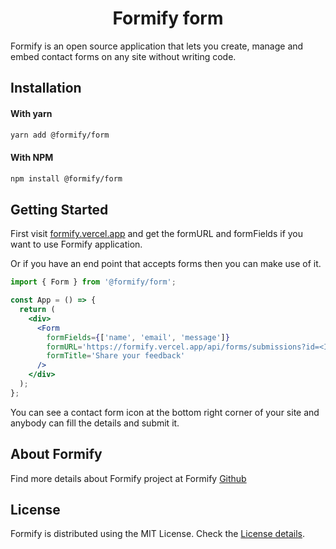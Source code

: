 <h1 align="center">Formify form</h1>

Formify is an open source application that lets you create, manage and embed contact forms on any site without writing code.

## Installation

#### With yarn

```sh
yarn add @formify/form
```

#### With NPM

```sh
npm install @formify/form
```

## Getting Started

First visit [formify.vercel.app](https://formify.vercel.app) and get the formURL and formFields if you want to use Formify application.

Or if you have an end point that accepts forms then you can make use of it.

```jsx
import { Form } from '@formify/form';

const App = () => {
  return (
    <div>
      <Form
        formFields={['name', 'email', 'message']}
        formURL='https://formify.vercel.app/api/forms/submissions?id=<ID from formify>'
        formTitle='Share your feedback'
      />
    </div>
  );
};
```

You can see a contact form icon at the bottom right corner of your site and anybody can fill the details and submit it.

## About Formify

Find more details about Formify project at Formify [Github](https://github.com/Basharath/Formify)

## License

Formify is distributed using the MIT License. Check the [License details](https://github.com/Basharath/FormEasy/blob/master/LICENSE).

